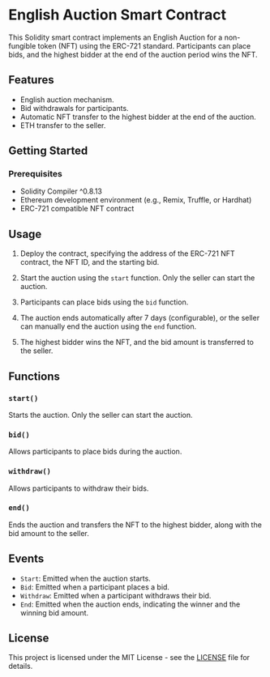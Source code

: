 # English Auction Smart Contract

This Solidity smart contract implements an English Auction for a non-fungible token (NFT) using the ERC-721 standard. Participants can place bids, and the highest bidder at the end of the auction period wins the NFT.

## Features

- English auction mechanism.
- Bid withdrawals for participants.
- Automatic NFT transfer to the highest bidder at the end of the auction.
- ETH transfer to the seller.

## Getting Started

### Prerequisites

- Solidity Compiler ^0.8.13
- Ethereum development environment (e.g., Remix, Truffle, or Hardhat)
- ERC-721 compatible NFT contract

## Usage

1. Deploy the contract, specifying the address of the ERC-721 NFT contract, the NFT ID, and the starting bid.

2. Start the auction using the `start` function. Only the seller can start the auction.

3. Participants can place bids using the `bid` function.

4. The auction ends automatically after 7 days (configurable), or the seller can manually end the auction using the `end` function.

5. The highest bidder wins the NFT, and the bid amount is transferred to the seller.

## Functions

### `start()`

Starts the auction. Only the seller can start the auction.

### `bid()`

Allows participants to place bids during the auction.

### `withdraw()`

Allows participants to withdraw their bids.

### `end()`

Ends the auction and transfers the NFT to the highest bidder, along with the bid amount to the seller.

## Events

- `Start`: Emitted when the auction starts.
- `Bid`: Emitted when a participant places a bid.
- `Withdraw`: Emitted when a participant withdraws their bid.
- `End`: Emitted when the auction ends, indicating the winner and the winning bid amount.

## License

This project is licensed under the MIT License - see the [LICENSE](LICENSE) file for details.

